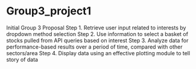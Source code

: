 # Group3_project1

Initial Group 3 Proposal
Step 1.
Retrieve user input related to interests by dropdown method selection
Step 2.
Use information to select a basket of stocks pulled from API queries based on interest
Step 3.
Analyze data for performance-based results over a period of time, compared with other sectors/area
Step 4.
Display data using an effective plotting module to tell story of data
